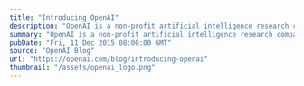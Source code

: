 ```yaml
---
title: "Introducing OpenAI"
description: "OpenAI is a non-profit artificial intelligence research company. Our goal is to advance digital intelligence in the way that is most likely to benefit humanity as a whole, unconstrained by a need to generate financial return. Since our research is free from financial obligations, we can better focus on a positive human impact."
summary: "OpenAI is a non-profit artificial intelligence research company. Our goal is to advance digital intelligence in the way that is most likely to benefit humanity as a whole, unconstrained by a need to generate financial return. Since our research is free from financial obligations, we can better focus on a positive human impact."
pubDate: "Fri, 11 Dec 2015 08:00:00 GMT"
source: "OpenAI Blog"
url: "https://openai.com/blog/introducing-openai"
thumbnail: "/assets/openai_logo.png"
---
```


